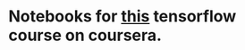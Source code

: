 # Notebooks for [this](https://www.coursera.org/learn/introduction-tensorflow) tensorflow course on coursera.
